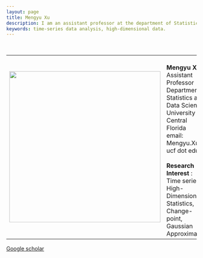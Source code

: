 ```yaml
---
layout: page
title: Mengyu Xu
description: I am an assistant professor at the department of Statistics and Data Science, University of Central Florida. Before this, I graduated from the Department of Statistics, University of Chicago. 
keywords: time-series data analysis, high-dimensional data.
---
```


<!--
<div class="navbar">
  <div class="navbar-inner">
    <div class="nav">
    <li><a href="https://scholar.google.com/citations?user=SVoxcb4AAAAJ&hl=en" target="_blank">Google Scholar</a></li>
        </div>
  </div>
</div> 
-->

<table class="wide">
<tr>
<td class="left">
    <img id="frontphoto" src="Mengyu.jpg" width="400" height="400" alt="" />
</td>
&nbsp; &nbsp; 
<td class="left">
<br><b> Mengyu Xu </b>
<br> Assistant Professor
<br> Department of Statistics and Data Science
<br> University of Central Florida
<br> email: Mengyu.Xu at ucf dot edu
<br>
<br> <b> Research Interest </b>: 
<br> Time series,  High-Dimensional Statistics, 
<br> Change-point,  
<br> Gaussian Approximation
<br> 
</td>
</tr>
</table>


[Google scholar](https://scholar.google.com/citations?user=SVoxcb4AAAAJ&hl=en)

